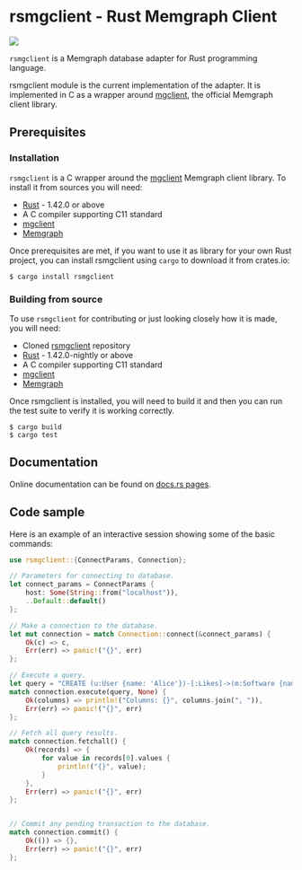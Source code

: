 # rsmgclient - Rust Memgraph Client

[![](https://github.com/memgraph/rsmgclient/workflows/CI/badge.svg)](https://github.com/memgraph/rsmgclient/actions)

`rsmgclient` is a Memgraph database adapter for Rust programming language.

rsmgclient module is the current implementation of the adapter. It is implemented in C as a wrapper 
around [mgclient](https://github.com/memgraph/mgclient), the official Memgraph client library.

## Prerequisites

### Installation

`rsmgclient` is a C wrapper around the [mgclient](https://github.com/memgraph/mgclient) Memgraph 
client library. To install it from sources you will need:
   - [Rust](https://doc.rust-lang.org/cargo/getting-started/installation.html) - 1.42.0 or above
   - A C compiler supporting C11 standard
   - [mgclient](https://github.com/memgraph/mgclient)
   - [Memgraph](https://docs.memgraph.com/memgraph/quick-start)

Once prerequisites are met, if you want to use it as library for your own Rust project, you can 
install rsmgclient using `cargo` to download it from crates.io:
```
$ cargo install rsmgclient
```

### Building from source

To use `rsmgclient` for contributing or just looking closely how it is made, you will need:
   - Cloned [rsmgclient](https://github.com/memgraph/rsmgclient) repository
   - [Rust](https://doc.rust-lang.org/cargo/getting-started/installation.html) - 1.42.0-nightly or above
   - A C compiler supporting C11 standard
   - [mgclient](https://github.com/memgraph/mgclient)
   - [Memgraph](https://docs.memgraph.com/memgraph/quick-start)

Once rsmgclient is installed, you will need to build it and then you can run the test suite to verify 
it is working correctly.

```
$ cargo build
$ cargo test
```

## Documentation

Online documentation can be found on [docs.rs
pages](https://docs.rs/rsmgclient/).

## Code sample

Here is an example of an interactive session showing some of the basic commands:

```rust
use rsmgclient::{ConnectParams, Connection};

// Parameters for connecting to database.
let connect_params = ConnectParams {
    host: Some(String::from("localhost")),
    ..Default::default()
};

// Make a connection to the database.
let mut connection = match Connection::connect(&connect_params) {
    Ok(c) => c,
    Err(err) => panic!("{}", err)
};

// Execute a query.
let query = "CREATE (u:User {name: 'Alice'})-[:Likes]->(m:Software {name: 'Memgraph'}) RETURN u, m";
match connection.execute(query, None) {
    Ok(columns) => println!("Columns: {}", columns.join(", ")),
    Err(err) => panic!("{}", err)
};

// Fetch all query results.
match connection.fetchall() {
    Ok(records) => {
        for value in records[0].values {
            println!("{}", value);
        }
    },
    Err(err) => panic!("{}", err)
};


// Commit any pending transaction to the database.
match connection.commit() {
    Ok(()) => {},
    Err(err) => panic!("{}", err)
};
```

